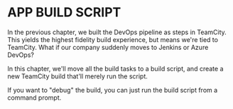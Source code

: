 APP BUILD SCRIPT
================

In the previous chapter, we built the DevOps pipeline as steps in TeamCity.  This yields the highest fidelity build experience, but means we're tied to TeamCity.  What if our company suddenly moves to Jenkins or Azure DevOps?

In this chapter, we'll move all the build tasks to a build script, and create a new TeamCity build that'll merely run the script.

If you want to "debug" the build, you can just run the build script from a command prompt.
